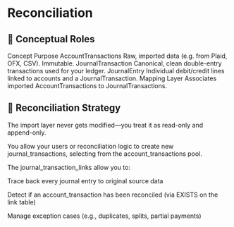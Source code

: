 
# Reconciliation


## 🔄 Conceptual Roles
Concept	Purpose
AccountTransactions	Raw, imported data (e.g. from Plaid, OFX, CSV). Immutable.
JournalTransaction	Canonical, clean double-entry transactions used for your ledger.
JournalEntry	Individual debit/credit lines linked to accounts and a JournalTransaction.
Mapping Layer	Associates imported AccountTransactions to JournalTransactions.



## 🧭 Reconciliation Strategy
The import layer never gets modified—you treat it as read-only and append-only.

You allow your users or reconciliation logic to create new journal_transactions, selecting from the account_transactions pool.

The journal_transaction_links allow you to:

Trace back every journal entry to original source data

Detect if an account_transaction has been reconciled (via EXISTS on the link table)

Manage exception cases (e.g., duplicates, splits, partial payments)